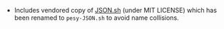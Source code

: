 
- Includes vendored copy of [JSON.sh](https://github.com/dominictarr/JSON.sh)
  (under MIT LICENSE)  which has been renamed to `pesy-JSON.sh` to avoid name
  collisions.
